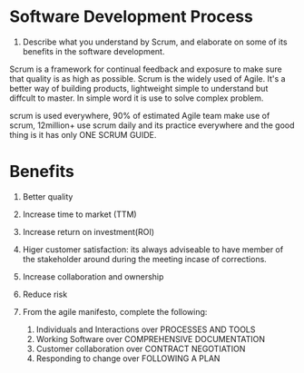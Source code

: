 # Software Development Process
1. Describe what you understand by Scrum, and elaborate on some of its benefits in the software development. 

Scrum is a framework for continual feedback and exposure to make sure that quality is as high as possible. Scrum is the widely used of Agile. It's a better way of building products, lightweight simple to understand but diffcult to master. In simple word it is use to solve complex problem.

scrum is used everywhere, 90% of estimated Agile team make use of scrum, 12million+ use scrum daily and its practice everywhere and the good thing is it has only ONE SCRUM GUIDE.

# Benefits
1. Better quality
2. Increase time to market (TTM)
3. Increase return on investment(ROI)
4. Higer customer satisfaction: its always adviseable to have member of the stakeholder around during the meeting incase of corrections.
5. Increase collaboration and ownership
6. Reduce risk

2. From the agile manifesto, complete the following:

    1. Individuals and Interactions over PROCESSES AND TOOLS 
    2. Working Software over COMPREHENSIVE DOCUMENTATION
    3. Customer collaboration over CONTRACT NEGOTIATION
    4. Responding to change over FOLLOWING A PLAN 
